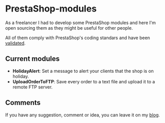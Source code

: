 # PrestaShop-modules

As a freelancer I had to develop some PrestaShop modules and here I'm open sourcing them as they might be useful for other people.

All of them comply with PrestaShop's coding standars and have been [validated](http://validator.prestashop.com/).

## Current modules

* **HolidayAlert**: Set a message to alert your clients that the shop is on holiday.
* **UploadOrderToFTP**: Save every order to a text file and upload it to a remote FTP server.

## Comments

If you have any suggestion, comment or idea, you can leave it on my [blog](http://puigcerber.wordpress.com/).
